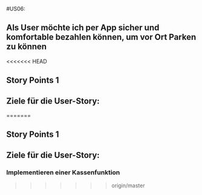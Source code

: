 #US06:
## Als User möchte ich per App sicher und komfortable bezahlen können, um vor Ort Parken zu können

<<<<<<< HEAD
## Story Points 1

## Ziele für die User-Story:
=======

## Story Points 1

## Ziele für die User-Story:

### Implementieren einer Kassenfunktion
>>>>>>> origin/master
